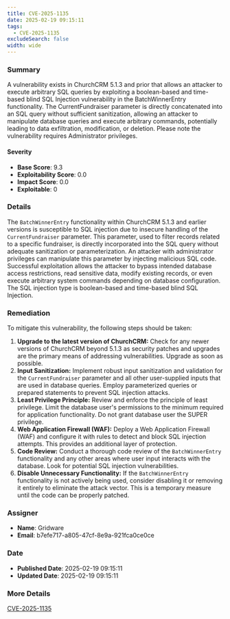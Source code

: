 ```yaml
---
title: CVE-2025-1135
date: 2025-02-19 09:15:11
tags:
  - CVE-2025-1135
excludeSearch: false
width: wide
---
```


### Summary
A vulnerability exists in ChurchCRM 5.1.3 and prior that allows an attacker to execute arbitrary SQL queries by exploiting a boolean-based and time-based blind SQL Injection vulnerability in the BatchWinnerEntry functionality. The CurrentFundraiser parameter is directly concatenated into an SQL query without sufficient sanitization, allowing an attacker to manipulate database queries and execute arbitrary commands, potentially leading to data exfiltration, modification, or deletion. Please note the vulnerability requires Administrator privileges.

#### Severity
- **Base Score**: 9.3
- **Exploitability Score**: 0.0
- **Impact Score**: 0.0
- **Exploitable**: 0

### Details 
The `BatchWinnerEntry` functionality within ChurchCRM 5.1.3 and earlier versions is susceptible to SQL injection due to insecure handling of the `CurrentFundraiser` parameter. This parameter, used to filter records related to a specific fundraiser, is directly incorporated into the SQL query without adequate sanitization or parameterization. An attacker with administrator privileges can manipulate this parameter by injecting malicious SQL code. Successful exploitation allows the attacker to bypass intended database access restrictions, read sensitive data, modify existing records, or even execute arbitrary system commands depending on database configuration. The SQL injection type is boolean-based and time-based blind SQL Injection.

### Remediation
To mitigate this vulnerability, the following steps should be taken:

1.  **Upgrade to the latest version of ChurchCRM:** Check for any newer versions of ChurchCRM beyond 5.1.3 as security patches and upgrades are the primary means of addressing vulnerabilities. Upgrade as soon as possible.
2.  **Input Sanitization:** Implement robust input sanitization and validation for the `CurrentFundraiser` parameter and all other user-supplied inputs that are used in database queries. Employ parameterized queries or prepared statements to prevent SQL injection attacks.
3.  **Least Privilege Principle:** Review and enforce the principle of least privilege. Limit the database user's permissions to the minimum required for application functionality.  Do not grant database user the SUPER privilege.
4.  **Web Application Firewall (WAF):** Deploy a Web Application Firewall (WAF) and configure it with rules to detect and block SQL injection attempts. This provides an additional layer of protection.
5.  **Code Review:** Conduct a thorough code review of the `BatchWinnerEntry` functionality and any other areas where user input interacts with the database. Look for potential SQL injection vulnerabilities.
6. **Disable Unnecessary Functionality:**  If the `BatchWinnerEntry` functionality is not actively being used, consider disabling it or removing it entirely to eliminate the attack vector. This is a temporary measure until the code can be properly patched.

### Assigner
- **Name**: Gridware
- **Email**: b7efe717-a805-47cf-8e9a-921fca0ce0ce

### Date
- **Published Date**: 2025-02-19 09:15:11
- **Updated Date**: 2025-02-19 09:15:11

### More Details
[CVE-2025-1135](https://www.cvedetails.com/cve/CVE-2025-1135)